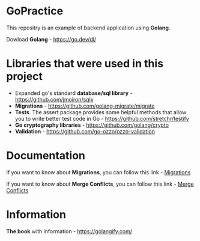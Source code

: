 # GoPractice
This repositry is an example of backend application using **Golang**.

Dowload **Golang** - https://go.dev/dl/
# Libraries that were used in this project
* Expanded go's standard **database/sql library** - https://github.com/jmoiron/sqlx
* **Migrations** - https://github.com/golang-migrate/migrate
* **Tests**. The assert package provides some helpful methods that allow you to write better test code in Go - https://github.com/stretchr/testify
* **Go cryptography libraries** - https://github.com/golang/crypto
* **Validation** - https://github.com/go-ozzo/ozzo-validation

# Documentation
If you want to know about **Migrations**, you can follow this link - [Migrations](https://github.com/fictadvisor/fictadvisor-api/wiki/Migration)

If you want to know about **Merge Conflicts**, you can follow this link - [Merge Conflicts](https://github.com/fictadvisor/fictadvisor-api/wiki/Merge-conflicts#how-to-resolve-merge-conflicts) 

# Information
**The book** with information - https://golangify.com/
